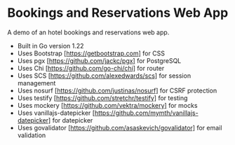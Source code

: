 # Bookings and Reservations Web App
A demo of an hotel bookings and reservations web app.

- Built in Go version 1.22
- Uses Bootstrap [https://getbootstrap.com] for CSS
- Uses pgx [https://github.com/jackc/pgx] for PostgreSQL
- Uses Chi [https://github.com/go-chi/chi] for router
- Uses SCS [https://github.com/alexedwards/scs] for session management
- Uses nosurf [https://github.com/justinas/nosurf] for CSRF protection
- Uses testify [https://github.com/stretchr/testify] for testing
- Uses mockery [https://github.com/vektra/mockery] for mocks
- Uses  vanillajs-datepicker [https://github.com/mymth/vanillajs-datepicker] for datepicker
- Uses govalidator [https://github.com/asaskevich/govalidator] for email validation
